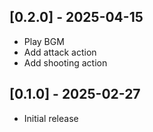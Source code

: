 ## [0.2.0] - 2025-04-15

- Play BGM
- Add attack action
- Add shooting action

## [0.1.0] - 2025-02-27

- Initial release

